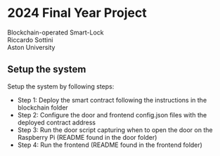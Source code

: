 # 2024 Final Year Project
Blockchain-operated Smart-Lock  
Riccardo Sottini  
Aston University  

## Setup the system
Setup the system by following steps:
- Step 1: Deploy the smart contract following the instructions in the blockchain folder
- Step 2: Configure the door and frontend config.json files with the deployed contract address
- Step 3: Run the door script capturing when to open the door on the Raspberry Pi (README found in the door folder)
- Step 4: Run the frontend (README found in the frontend folder)
